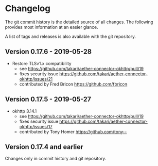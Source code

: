 # Changelog

The [git commit history](https://github.com/takari/aether-connector-okhttp/commits/master)
is the detailed source of all changes. The following provides most information
at an easier glance.

A list of tags and releases is also available with the git repository.

## Version 0.17.6 - 2019-05-28

- Restore TLSv1.x compatibility
  - see https://github.com/takari/aether-connector-okhttp/pull/19
  - fixes security issue https://github.com/takari/aether-connector-okhttp/issues/21
  - contributed by Fred Bricon https://github.com/fbricon

## Version 0.17.5 - 2019-05-27

- okhttp 3.14.1
  - see https://github.com/takari/aether-connector-okhttp/pull/19
  - fixes security issue https://github.com/takari/aether-connector-okhttp/issues/17
  - contributed by Tony Homer  https://github.com/tony--

## Version 0.17.4 and earlier

Changes only in commit history and git repository.

